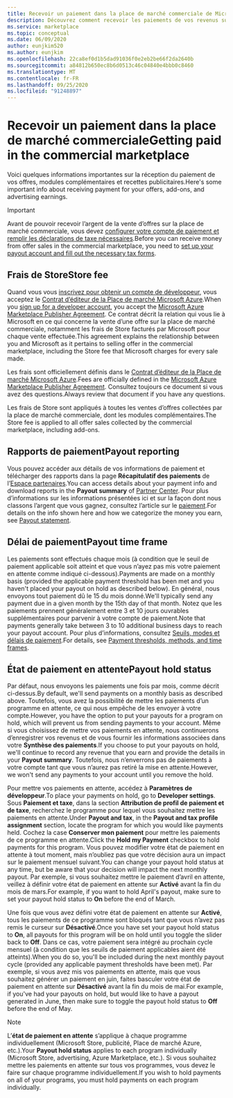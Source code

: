 ```yaml
---
title: Recevoir un paiement dans la place de marché commerciale de Microsoft
description: Découvrez comment recevoir les paiements de vos revenus sur la place de marché commerciale de Microsoft.
ms.service: marketplace
ms.topic: conceptual
ms.date: 06/09/2020
author: eunjkim520
ms.author: eunjkim
ms.openlocfilehash: 22ca8ef0d1b5dad91036f0e2eb2be66f2da2640b
ms.sourcegitcommit: a84812b650ec8b6d0513c46c04840e4bbb0c8460
ms.translationtype: MT
ms.contentlocale: fr-FR
ms.lasthandoff: 09/25/2020
ms.locfileid: "91248897"
---
```

# <a name="getting-paid-in-the-commercial-marketplace"></a><span data-ttu-id="28481-103">Recevoir un paiement dans la place de marché commerciale</span><span class="sxs-lookup"><span data-stu-id="28481-103">Getting paid in the commercial marketplace</span></span>

<span data-ttu-id="28481-104">Voici quelques informations importantes sur la réception du paiement de vos offres, modules complémentaires et recettes publicitaires.</span><span class="sxs-lookup"><span data-stu-id="28481-104">Here's some important info about receiving payment for your offers, add-ons, and advertising earnings.</span></span>

> [!IMPORTANT]
> <span data-ttu-id="28481-105">Avant de pouvoir recevoir l’argent de la vente d’offres sur la place de marché commerciale, vous devez [configurer votre compte de paiement et remplir les déclarations de taxe nécessaires](/azure/marketplace/marketplace-payout-account-setup).</span><span class="sxs-lookup"><span data-stu-id="28481-105">Before you can receive money from offer sales in the commercial marketplace, you need to [set up your payout account and fill out the necessary tax forms](/azure/marketplace/marketplace-payout-account-setup).</span></span>

## <a name="store-fee"></a><span data-ttu-id="28481-106">Frais de Store</span><span class="sxs-lookup"><span data-stu-id="28481-106">Store fee</span></span>

<span data-ttu-id="28481-107">Quand vous vous [inscrivez pour obtenir un compte de développeur](https://go.microsoft.com/fwlink/p/?LinkID=615100), vous acceptez le [Contrat d’éditeur de la Place de marché Microsoft Azure](https://go.microsoft.com/fwlink/p/?LinkID=699560).</span><span class="sxs-lookup"><span data-stu-id="28481-107">When you [sign up for a developer account](https://go.microsoft.com/fwlink/p/?LinkID=615100), you accept the [Microsoft Azure Marketplace Publisher Agreement](https://go.microsoft.com/fwlink/p/?LinkID=699560).</span></span> <span data-ttu-id="28481-108">Ce contrat décrit la relation qui vous lie à Microsoft en ce qui concerne la vente d’une offre sur la place de marché commerciale, notamment les frais de Store facturés par Microsoft pour chaque vente effectuée.</span><span class="sxs-lookup"><span data-stu-id="28481-108">This agreement explains the relationship between you and Microsoft as it pertains to selling offer in the commercial marketplace, including the Store fee that Microsoft charges for every sale made.</span></span>

<span data-ttu-id="28481-109">Les frais sont officiellement définis dans le [Contrat d’éditeur de la Place de marché Microsoft Azure](https://go.microsoft.com/fwlink/p/?LinkID=699560).</span><span class="sxs-lookup"><span data-stu-id="28481-109">Fees are officially defined in the [Microsoft Azure Marketplace Publisher Agreement](https://go.microsoft.com/fwlink/p/?LinkID=699560).</span></span> <span data-ttu-id="28481-110">Consultez toujours ce document si vous avez des questions.</span><span class="sxs-lookup"><span data-stu-id="28481-110">Always review that document if you have any questions.</span></span>

<span data-ttu-id="28481-111">Les frais de Store sont appliqués à toutes les ventes d’offres collectées par la place de marché commerciale, dont les modules complémentaires.</span><span class="sxs-lookup"><span data-stu-id="28481-111">The Store fee is applied to all offer sales collected by the commercial marketplace, including add-ons.</span></span>

## <a name="payout-reporting"></a><span data-ttu-id="28481-112">Rapports de paiement</span><span class="sxs-lookup"><span data-stu-id="28481-112">Payout reporting</span></span>

<span data-ttu-id="28481-113">Vous pouvez accéder aux détails de vos informations de paiement et télécharger des rapports dans la page **Récapitulatif des paiements** de l’[Espace partenaires](https://partner.microsoft.com/dashboard).</span><span class="sxs-lookup"><span data-stu-id="28481-113">You can access details about your payment info and download reports in the **Payout summary** of [Partner Center](https://partner.microsoft.com/dashboard).</span></span> <span data-ttu-id="28481-114">Pour plus d’informations sur les informations présentées ici et sur la façon dont nous classons l’argent que vous gagnez, consultez l’article sur le [paiement](payout-statement.md).</span><span class="sxs-lookup"><span data-stu-id="28481-114">For details on the info shown here and how we categorize the money you earn, see [Payout statement](payout-statement.md).</span></span>

## <a name="payout-time-frame"></a><span data-ttu-id="28481-115">Délai de paiement</span><span class="sxs-lookup"><span data-stu-id="28481-115">Payout time frame</span></span>

<span data-ttu-id="28481-116">Les paiements sont effectués chaque mois (à condition que le seuil de paiement applicable soit atteint et que vous n’ayez pas mis votre paiement en attente comme indiqué ci-dessous).</span><span class="sxs-lookup"><span data-stu-id="28481-116">Payments are made on a monthly basis (provided the applicable payment threshold has been met and you haven't placed your payout on hold as described below).</span></span> <span data-ttu-id="28481-117">En général, nous envoyons tout paiement dû le 15 du mois donné.</span><span class="sxs-lookup"><span data-stu-id="28481-117">We'll typically send any payment due in a given month by the 15th day of that month.</span></span> <span data-ttu-id="28481-118">Notez que les paiements prennent généralement entre 3 et 10 jours ouvrables supplémentaires pour parvenir à votre compte de paiement.</span><span class="sxs-lookup"><span data-stu-id="28481-118">Note that payments generally take between 3 to 10 additional business days to reach your payout account.</span></span> <span data-ttu-id="28481-119">Pour plus d’informations, consultez [Seuils, modes et délais de paiement](payment-thresholds-methods-timeframes.md).</span><span class="sxs-lookup"><span data-stu-id="28481-119">For details, see [Payment thresholds, methods, and time frames](payment-thresholds-methods-timeframes.md).</span></span>

## <a name="payout-hold-status"></a><span data-ttu-id="28481-120">État de paiement en attente</span><span class="sxs-lookup"><span data-stu-id="28481-120">Payout hold status</span></span>

<span data-ttu-id="28481-121">Par défaut, nous envoyons les paiements une fois par mois, comme décrit ci-dessus.</span><span class="sxs-lookup"><span data-stu-id="28481-121">By default, we'll send payments on a monthly basis as described above.</span></span> <span data-ttu-id="28481-122">Toutefois, vous avez la possibilité de mettre les paiements d’un programme en attente, ce qui nous empêche de les envoyer à votre compte.</span><span class="sxs-lookup"><span data-stu-id="28481-122">However, you have the option to put your payouts for a program on hold, which will prevent us from sending payments to your account.</span></span> <span data-ttu-id="28481-123">Même si vous choisissez de mettre vos paiements en attente, nous continuerons d’enregistrer vos revenus et de vous fournir les informations associées dans votre **Synthèse des paiements**.</span><span class="sxs-lookup"><span data-stu-id="28481-123">If you choose to put your payouts on hold, we'll continue to record any revenue that you earn and provide the details in your **Payout summary**.</span></span> <span data-ttu-id="28481-124">Toutefois, nous n’enverrons pas de paiements à votre compte tant que vous n’aurez pas retiré la mise en attente.</span><span class="sxs-lookup"><span data-stu-id="28481-124">However, we won't send any payments to your account until you remove the hold.</span></span>

<span data-ttu-id="28481-125">Pour mettre vos paiements en attente, accédez à **Paramètres de développeur**.</span><span class="sxs-lookup"><span data-stu-id="28481-125">To place your payments on hold, go to **Developer settings**.</span></span> <span data-ttu-id="28481-126">Sous **Paiement et taxe**, dans la section **Attribution de profil de paiement et de taxe**, recherchez le programme pour lequel vous souhaitez mettre les paiements en attente.</span><span class="sxs-lookup"><span data-stu-id="28481-126">Under **Payout and tax**, in the **Payout and tax profile assignment** section, locate the program for which you would like payments held.</span></span> <span data-ttu-id="28481-127">Cochez la case **Conserver mon paiement** pour mettre les paiements de ce programme en attente.</span><span class="sxs-lookup"><span data-stu-id="28481-127">Click the **Hold my Payment** checkbox to hold payments for this program.</span></span> <span data-ttu-id="28481-128">Vous pouvez modifier votre état de paiement en attente à tout moment, mais n’oubliez pas que votre décision aura un impact sur le paiement mensuel suivant.</span><span class="sxs-lookup"><span data-stu-id="28481-128">You can change your payout hold status at any time, but be aware that your decision will impact the next monthly payout.</span></span> <span data-ttu-id="28481-129">Par exemple, si vous souhaitez mettre le paiement d’avril en attente, veillez à définir votre état de paiement en attente sur **Activé** avant la fin du mois de mars.</span><span class="sxs-lookup"><span data-stu-id="28481-129">For example, if you want to hold April's payout, make sure to set your payout hold status to **On** before the end of March.</span></span>

<span data-ttu-id="28481-130">Une fois que vous avez défini votre état de paiement en attente sur **Activé**, tous les paiements de ce programme sont bloqués tant que vous n’avez pas remis le curseur sur **Désactivé**.</span><span class="sxs-lookup"><span data-stu-id="28481-130">Once you have set your payout hold status to **On**, all payouts for this program will be on hold until you toggle the slider back to **Off**.</span></span> <span data-ttu-id="28481-131">Dans ce cas, votre paiement sera intégré au prochain cycle mensuel (à condition que les seuils de paiement applicables aient été atteints).</span><span class="sxs-lookup"><span data-stu-id="28481-131">When you do so, you'll be included during the next monthly payout cycle (provided any applicable payment thresholds have been met).</span></span> <span data-ttu-id="28481-132">Par exemple, si vous avez mis vos paiements en attente, mais que vous souhaitez générer un paiement en juin, faites basculer votre état de paiement en attente sur **Désactivé** avant la fin du mois de mai.</span><span class="sxs-lookup"><span data-stu-id="28481-132">For example, if you've had your payouts on hold, but would like to have a payout generated in June, then make sure to toggle the payout hold status to **Off** before the end of May.</span></span>

> [!NOTE]
> <span data-ttu-id="28481-133">L’**état de paiement en attente** s’applique à chaque programme individuellement (Microsoft Store, publicité, Place de marché Azure, etc.).</span><span class="sxs-lookup"><span data-stu-id="28481-133">Your **Payout hold status** applies to each program individually (Microsoft Store, advertising, Azure Marketplace, etc.).</span></span> <span data-ttu-id="28481-134">Si vous souhaitez mettre les paiements en attente sur tous vos programmes, vous devez le faire sur chaque programme individuellement.</span><span class="sxs-lookup"><span data-stu-id="28481-134">If you wish to hold payments on all of your programs, you must hold payments on each program individually.</span></span>

